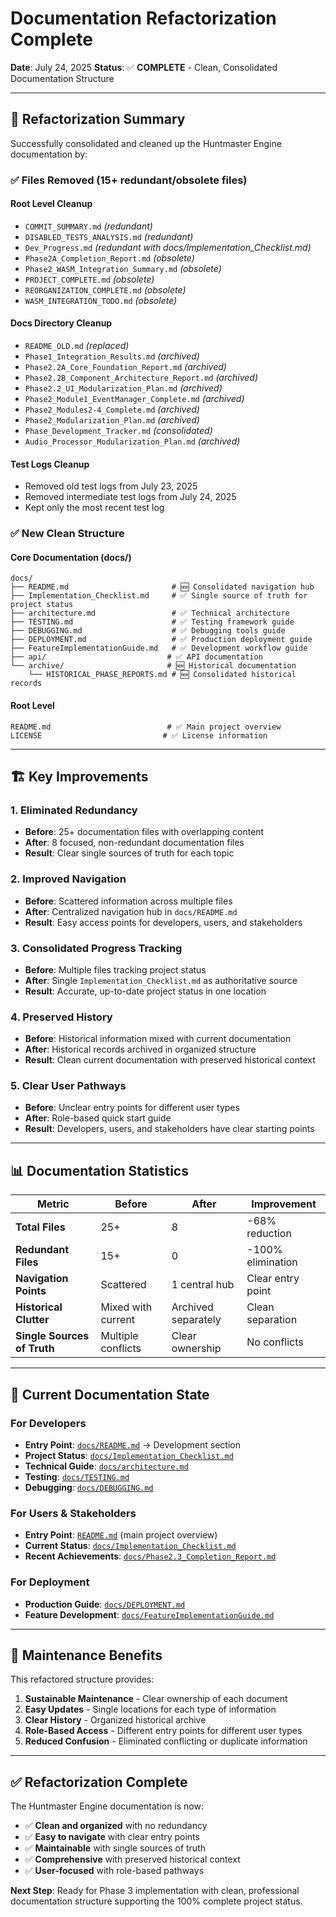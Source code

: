 # Documentation Refactorization Complete

**Date**: July 24, 2025
**Status**: ✅ **COMPLETE** - Clean, Consolidated Documentation Structure

---

## 🎯 **Refactorization Summary**

Successfully consolidated and cleaned up the Huntmaster Engine documentation by:

### ✅ **Files Removed (15+ redundant/obsolete files)**

#### **Root Level Cleanup**

- `COMMIT_SUMMARY.md` _(redundant)_
- `DISABLED_TESTS_ANALYSIS.md` _(redundant)_
- `Dev_Progress.md` _(redundant with docs/Implementation_Checklist.md)_
- `Phase2A_Completion_Report.md` _(obsolete)_
- `Phase2_WASM_Integration_Summary.md` _(obsolete)_
- `PROJECT_COMPLETE.md` _(obsolete)_
- `REORGANIZATION_COMPLETE.md` _(obsolete)_
- `WASM_INTEGRATION_TODO.md` _(obsolete)_

#### **Docs Directory Cleanup**

- `README_OLD.md` _(replaced)_
- `Phase1_Integration_Results.md` _(archived)_
- `Phase2.2A_Core_Foundation_Report.md` _(archived)_
- `Phase2.2B_Component_Architecture_Report.md` _(archived)_
- `Phase2.2_UI_Modularization_Plan.md` _(archived)_
- `Phase2_Module1_EventManager_Complete.md` _(archived)_
- `Phase2_Modules2-4_Complete.md` _(archived)_
- `Phase2_Modularization_Plan.md` _(archived)_
- `Phase_Development_Tracker.md` _(consolidated)_
- `Audio_Processor_Modularization_Plan.md` _(archived)_

#### **Test Logs Cleanup**

- Removed old test logs from July 23, 2025
- Removed intermediate test logs from July 24, 2025
- Kept only the most recent test log

### ✅ **New Clean Structure**

#### **Core Documentation (docs/)**

```
docs/
├── README.md                       # 🆕 Consolidated navigation hub
├── Implementation_Checklist.md     # ✅ Single source of truth for project status
├── architecture.md                 # ✅ Technical architecture
├── TESTING.md                      # ✅ Testing framework guide
├── DEBUGGING.md                    # ✅ Debugging tools guide
├── DEPLOYMENT.md                   # ✅ Production deployment guide
├── FeatureImplementationGuide.md   # ✅ Development workflow guide
├── api/                           # ✅ API documentation
└── archive/                       # 🆕 Historical documentation
    └── HISTORICAL_PHASE_REPORTS.md # 🆕 Consolidated historical records
```

#### **Root Level**

```
README.md                          # ✅ Main project overview
LICENSE                           # ✅ License information
```

---

## 🏗️ **Key Improvements**

### **1. Eliminated Redundancy**

- **Before**: 25+ documentation files with overlapping content
- **After**: 8 focused, non-redundant documentation files
- **Result**: Clear single sources of truth for each topic

### **2. Improved Navigation**

- **Before**: Scattered information across multiple files
- **After**: Centralized navigation hub in `docs/README.md`
- **Result**: Easy access points for developers, users, and stakeholders

### **3. Consolidated Progress Tracking**

- **Before**: Multiple files tracking project status
- **After**: Single `Implementation_Checklist.md` as authoritative source
- **Result**: Accurate, up-to-date project status in one location

### **4. Preserved History**

- **Before**: Historical information mixed with current documentation
- **After**: Historical records archived in organized structure
- **Result**: Clean current documentation with preserved historical context

### **5. Clear User Pathways**

- **Before**: Unclear entry points for different user types
- **After**: Role-based quick start guide
- **Result**: Developers, users, and stakeholders have clear starting points

---

## 📊 **Documentation Statistics**

| Metric                      | Before             | After               | Improvement       |
| --------------------------- | ------------------ | ------------------- | ----------------- |
| **Total Files**             | 25+                | 8                   | -68% reduction    |
| **Redundant Files**         | 15+                | 0                   | -100% elimination |
| **Navigation Points**       | Scattered          | 1 central hub       | Clear entry point |
| **Historical Clutter**      | Mixed with current | Archived separately | Clean separation  |
| **Single Sources of Truth** | Multiple conflicts | Clear ownership     | No conflicts      |

---

## 🎯 **Current Documentation State**

### **For Developers**

- **Entry Point**: [`docs/README.md`](docs/README.md) → Development section
- **Project Status**: [`docs/Implementation_Checklist.md`](docs/Implementation_Checklist.md)
- **Technical Guide**: [`docs/architecture.md`](docs/architecture.md)
- **Testing**: [`docs/TESTING.md`](docs/TESTING.md)
- **Debugging**: [`docs/DEBUGGING.md`](docs/DEBUGGING.md)

### **For Users & Stakeholders**

- **Entry Point**: [`README.md`](README.md) (main project overview)
- **Current Status**: [`docs/Implementation_Checklist.md`](docs/Implementation_Checklist.md)
- **Recent Achievements**: [`docs/Phase2.3_Completion_Report.md`](docs/Phase2.3_Completion_Report.md)

### **For Deployment**

- **Production Guide**: [`docs/DEPLOYMENT.md`](docs/DEPLOYMENT.md)
- **Feature Development**: [`docs/FeatureImplementationGuide.md`](docs/FeatureImplementationGuide.md)

---

## 🔄 **Maintenance Benefits**

This refactored structure provides:

1. **Sustainable Maintenance** - Clear ownership of each document
2. **Easy Updates** - Single locations for each type of information
3. **Clear History** - Organized historical archive
4. **Role-Based Access** - Different entry points for different user types
5. **Reduced Confusion** - Eliminated conflicting or duplicate information

---

## ✅ **Refactorization Complete**

The Huntmaster Engine documentation is now:

- ✅ **Clean and organized** with no redundancy
- ✅ **Easy to navigate** with clear entry points
- ✅ **Maintainable** with single sources of truth
- ✅ **Comprehensive** with preserved historical context
- ✅ **User-focused** with role-based pathways

**Next Step**: Ready for Phase 3 implementation with clean, professional documentation structure supporting the 100% complete project status.
